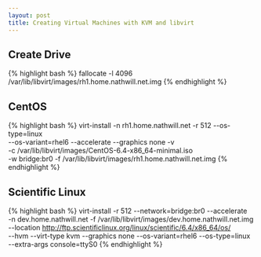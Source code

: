 ```yaml
---
layout: post
title: Creating Virtual Machines with KVM and libvirt
---
```


## Create Drive

{% highlight bash %}
fallocate -l 4096 /var/lib/libvirt/images/rh1.home.nathwill.net.img
{% endhighlight %}

## CentOS

{% highlight bash %}
virt-install -n rh1.home.nathwill.net -r 512 --os-type=linux \
--os-variant=rhel6 --accelerate --graphics none -v \
-c /var/lib/libvirt/images/CentOS-6.4-x86_64-minimal.iso \
-w bridge:br0 -f /var/lib/libvirt/images/rh1.home.nathwill.net.img
{% endhighlight %}

## Scientific Linux

{% highlight bash %}
virt-install -r 512 --network=bridge:br0 --accelerate \
-n dev.home.nathwill.net -f /var/lib/libvirt/images/dev.home.nathwill.net.img \
--location http://ftp.scientificlinux.org/linux/scientific/6.4/x86_64/os/ \
--hvm --virt-type kvm --graphics none --os-variant=rhel6 --os-type=linux \
--extra-args console=ttyS0
{% endhighlight %}
